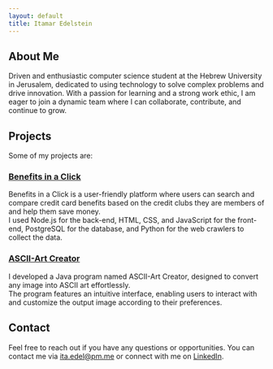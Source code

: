 ```yaml
---
layout: default
title: Itamar Edelstein
---
```

## About Me
Driven and enthusiastic computer science student at the Hebrew University in Jerusalem, dedicated to
using technology to solve complex problems and drive innovation. With a passion for learning and a strong work
ethic, I am eager to join a dynamic team where I can collaborate, contribute, and continue to grow.

## Projects
Some of my projects are:

### [Benefits in a Click](https://itaedel.github.io/Benefits-In-A-Click/)
Benefits in a Click is a user-friendly platform where users can search and compare credit card benefits based on the credit clubs they are members of and help them save money.  
I used Node.js for the back-end, HTML, CSS, and JavaScript for the front-end, PostgreSQL for the database, and Python for the web crawlers to collect the data.

### [ASCII-Art Creator](https://github.com/itaedel/ASCII-ART/)
I developed a Java program named ASCII-Art Creator, designed to convert any image into ASCII art effortlessly.  
The program features an intuitive interface, enabling users to interact with and customize the output image according to their preferences.  

## Contact

Feel free to reach out if you have any questions or opportunities. 
You can contact me via [ita.edel@pm.me](mailto:ita.edel@pm.me) or connect with me on [LinkedIn](https://www.linkedin.com/in/itamar-edelstein-868897204/).
